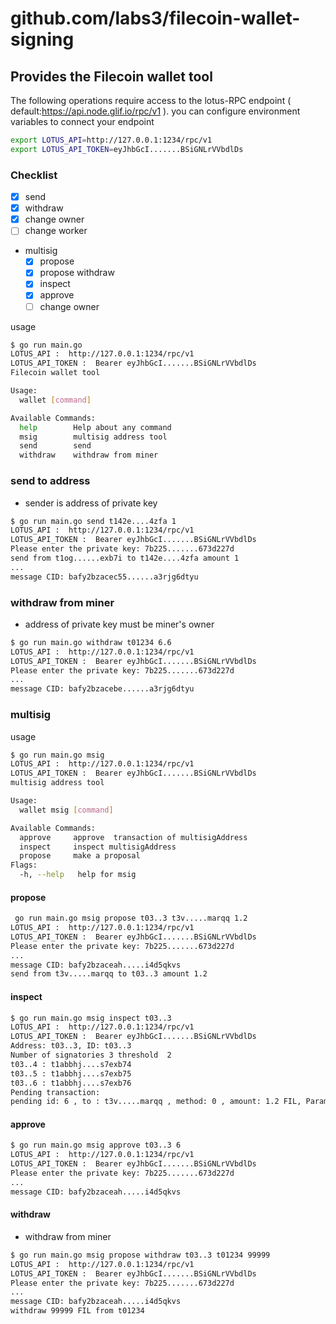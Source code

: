 # github.com/labs3/filecoin-wallet-signing

## Provides the Filecoin wallet  tool

The following operations require access to the lotus-RPC endpoint ( default:https://api.node.glif.io/rpc/v1 ). you can configure environment variables to connect your endpoint

```bash
export LOTUS_API=http://127.0.0.1:1234/rpc/v1
export LOTUS_API_TOKEN=eyJhbGcI.......BSiGNLrVVbdlDs
```

### Checklist
- [x] send   
- [x] withdraw
- [x] change owner
- [ ] change worker
- multisig
  - [x] propose
  - [x] propose withdraw
  - [x] inspect
  - [x] approve
  - [ ] change owner

usage

```bash
$ go run main.go   
LOTUS_API :  http://127.0.0.1:1234/rpc/v1
LOTUS_API_TOKEN :  Bearer eyJhbGcI.......BSiGNLrVVbdlDs
Filecoin wallet tool

Usage:
  wallet [command]

Available Commands:
  help        Help about any command
  msig        multisig address tool
  send        send
  withdraw    withdraw from miner

```

### send to address 

+ sender is address of private key

```bash
$ go run main.go send t142e....4zfa 1                                             
LOTUS_API :  http://127.0.0.1:1234/rpc/v1
LOTUS_API_TOKEN :  Bearer eyJhbGcI.......BSiGNLrVVbdlDs
Please enter the private key: 7b225.......673d227d
send from t1og......exb7i to t142e....4zfa amount 1
...
message CID: bafy2bzacec55......a3rjg6dtyu  
```

### withdraw from miner

+ address of private key  must be miner's owner

```bash
$ go run main.go withdraw t01234 6.6                             
LOTUS_API :  http://127.0.0.1:1234/rpc/v1
LOTUS_API_TOKEN :  Bearer eyJhbGcI.......BSiGNLrVVbdlDs
Please enter the private key: 7b225.......673d227d
...
message CID: bafy2bzacebe......a3rjg6dtyu

```

### multisig

usage 

```bash
$ go run main.go msig               
LOTUS_API :  http://127.0.0.1:1234/rpc/v1
LOTUS_API_TOKEN :  Bearer eyJhbGcI.......BSiGNLrVVbdlDs
multisig address tool

Usage:
  wallet msig [command]

Available Commands:
  approve     approve  transaction of multisigAddress
  inspect     inspect multisigAddress 
  propose     make a proposal
Flags:
  -h, --help   help for msig

```

#### propose

```bash
 go run main.go msig propose t03..3 t3v.....marqq 1.2   
LOTUS_API :  http://127.0.0.1:1234/rpc/v1
LOTUS_API_TOKEN :  Bearer eyJhbGcI.......BSiGNLrVVbdlDs
Please enter the private key: 7b225.......673d227d
...
message CID: bafy2bzaceah.....i4d5qkvs
send from t3v.....marqq to t03..3 amount 1.2 
```

#### inspect

```bash
$ go run main.go msig inspect t03..3
LOTUS_API :  http://127.0.0.1:1234/rpc/v1
LOTUS_API_TOKEN :  Bearer eyJhbGcI.......BSiGNLrVVbdlDs
Address: t03..3, ID: t03..3
Number of signatories 3 threshold  2 
t03..4 : t1abbhj....s7exb74 
t03..5 : t1abbhj....s7exb75 
t03..6 : t1abbhj....s7exb76 
Pending transaction: 
pending id: 6 , to : t3v.....marqq , method: 0 , amount: 1.2 FIL, Params: , approved [t03..3], ps: send out  

```

#### approve

```bash
$ go run main.go msig approve t03..3 6
LOTUS_API :  http://127.0.0.1:1234/rpc/v1
LOTUS_API_TOKEN :  Bearer eyJhbGcI.......BSiGNLrVVbdlDs
Please enter the private key: 7b225.......673d227d
...
message CID: bafy2bzaceah.....i4d5qkvs
```

#### withdraw

+ withdraw from miner 

```bash js
$ go run main.go msig propose withdraw t03..3 t01234 99999 
LOTUS_API :  http://127.0.0.1:1234/rpc/v1
LOTUS_API_TOKEN :  Bearer eyJhbGcI.......BSiGNLrVVbdlDs
Please enter the private key: 7b225.......673d227d
...
message CID: bafy2bzaceah.....i4d5qkvs
withdraw 99999 FIL from t01234 
```
